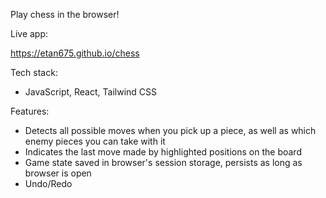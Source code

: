 Play chess in the browser!

Live app:

https://etan675.github.io/chess

Tech stack:

- JavaScript, React, Tailwind CSS

Features:

- Detects all possible moves when you pick up a piece, as well as which enemy pieces you can take with it
- Indicates the last move made by highlighted positions on the board
- Game state saved in browser's session storage, persists as long as browser is open
- Undo/Redo
